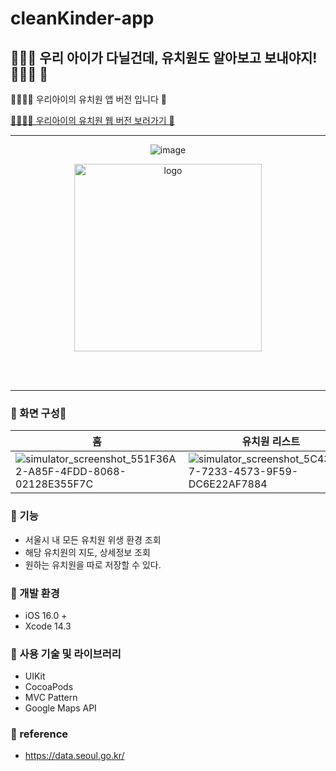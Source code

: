 # cleanKinder-app
## 👦🏻💛 우리 아이가 다닐건데, 유치원도 알아보고 보내야지! 💛👧🏻 🫧
👦🏻👧🏻 우리아이의 유치원 앱 버전 입니다 💛

[👦🏻👧🏻 우리아이의 유치원 웹 버전 보러가기 💛](https://github.com/clean-kinder/cleankinder-front)

<hr />

<div align="center">

![image](https://github.com/hyung6370/cleanKinder-app/assets/81064963/02b60c19-9706-45c3-a171-a77e44fc9ca4)

<img width="300" alt="logo" src="https://github.com/hyung6370/cleanKinder-app/assets/81064963/269b1f30-b756-43ce-89d0-6978eb72022b">

</div>

<br /><br /><hr />

### 📌 화면 구성📱
|홈|유치원 리스트|상세 페이지|유치원 저장 페이지|
|---|---|---|---|
|![simulator_screenshot_551F36A2-A85F-4FDD-8068-02128E355F7C](https://github.com/hyung6370/cleanKinder-app/assets/81064963/9341d5b7-5aae-413a-8bce-2917faa03687)|![simulator_screenshot_5C439D97-7233-4573-9F59-DC6E22AF7884](https://github.com/hyung6370/cleanKinder-app/assets/81064963/8a090092-0c3e-437e-9224-f0fecf82ce3e)|![simulator_screenshot_E8200FF8-6324-4467-97BA-C30D066D2D21](https://github.com/hyung6370/cleanKinder-app/assets/81064963/59bbe15e-8aea-4320-9ade-e74effca4073)|![simulator_screenshot_86B6C0FD-2F29-4E4F-9253-716DEA396932](https://github.com/hyung6370/cleanKinder-app/assets/81064963/ecd50700-c27b-451d-a35b-8e58bbbb8144)|

### 📌 기능
- 서울시 내 모든 유치원 위생 환경 조회
- 해당 유치원의 지도, 상세정보 조회
- 원하는 유치원을 따로 저장할 수 있다.

### 📌 개발 환경
- iOS 16.0 +
- Xcode 14.3

### 📌 사용 기술 및 라이브러리
- UIKit
- CocoaPods
- MVC Pattern
- Google Maps API

### 📌 reference
- https://data.seoul.go.kr/
